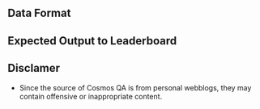 ## Data Format


## Expected Output to Leaderboard


## Disclamer

* Since the source of Cosmos QA is from personal webblogs, they may contain offensive or inappropriate content. 
